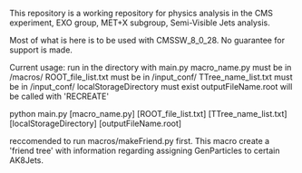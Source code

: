 This repository is a working repository for physics analysis in the CMS experiment, EXO group, MET+X subgroup, Semi-Visible Jets analysis.

Most of what is here is to be used with CMSSW_8_0_28. No guarantee for support is made.


Current usage:
run in the directory with main.py
macro_name.py must be in /macros/
ROOT_file_list.txt must be in /input_conf/
TTree_name_list.txt must be in /input_conf/
localStorageDirectory must exist
outputFileName.root will be called with 'RECREATE'

python main.py [macro_name.py] [ROOT_file_list.txt] [TTree_name_list.txt] [localStorageDirectory] [outputFileName.root]

reccomended to run macros/makeFriend.py first. This macro create a 'friend tree' with information regarding assigning GenParticles to certain AK8Jets.
